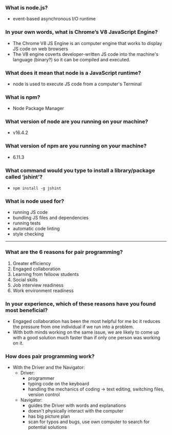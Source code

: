 ### What is node.js?
- event-based asynchronous I/O runtime 
### In your own words, what is Chrome’s V8 JavaScript Engine?
- The Chrome V8 JS Engine is an computer engine that works to display JS code on web browsers
- The V8 engine coverts developer-written JS code into the machine's language (binary?) so it can be compiled and executed.
### What does it mean that node is a JavaScript runtime?
- node is used to execute JS code from a computer's Terminal
### What is npm?
- Node Package Manager
### What version of node are you running on your machine?
- v16.4.2
### What version of npm are you running on your machine?
- 6.11.3
### What command would you type to install a library/package called ‘jshint’?
- `npm install -g jshint`
### What is node used for?
- running JS code
- bundling JS files and dependencies
- running tests
- automatic code linting
- style checking

---

### What are the 6 reasons for pair programming?
1. Greater efficiency
2. Engaged collaboration
3. Learning from felloow students
4. Social skills
5. Job interview readiness
6. Work environment readiness
### In your experience, which of these reasons have you found most beneficial?
- Engaged collaboration has been the most helpful for me bc it reduces the pressure from one individual if we run into a problem. 
- With both minds working on the same issue, we are likely to come up with a good solution much faster than if only one person was working on it.
### How does pair programming work?
- With the Driver and the Navigator:
  - Driver:
    - programmer
    - typing code on the keyboard
    - handling the mechanics of coding → text editing, switching files, version control
  - Navigator:
    - guides the Driver with words and explanations
    - doesn't physically interact with the computer
    - has big picture plan
    - scan for typos and bugs, use own computer to search for potential solutions
 
